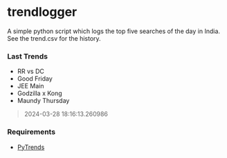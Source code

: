# trendlogger
A simple python script which logs the top five searches of the day in India.<br>See the trend.csv for the history.<br>

<!-- Last Trends -->
### Last Trends
* RR vs DC
* Good Friday
* JEE Main
* Godzilla x Kong
* Maundy Thursday
> 2024-03-28 18:16:13.260986

<!-- Requirements -->
### Requirements
* [PyTrends](https://github.com/dreyco676/pytrends)
